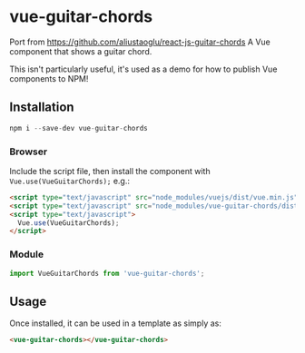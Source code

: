 # vue-guitar-chords
Port from https://github.com/aliustaoglu/react-js-guitar-chords
A Vue component that shows a guitar chord.

This isn't particularly useful, it's used as a demo for how to publish Vue components to NPM!

## Installation

```js
npm i --save-dev vue-guitar-chords
```

### Browser

Include the script file, then install the component with `Vue.use(VueGuitarChords);` e.g.:

```html
<script type="text/javascript" src="node_modules/vuejs/dist/vue.min.js"></script>
<script type="text/javascript" src="node_modules/vue-guitar-chords/dist/vue-guitar-chords.min.js"></script>
<script type="text/javascript">
  Vue.use(VueGuitarChords);
</script>
```

### Module

```js
import VueGuitarChords from 'vue-guitar-chords';
```

## Usage

Once installed, it can be used in a template as simply as:

```html
<vue-guitar-chords></vue-guitar-chords>
```
